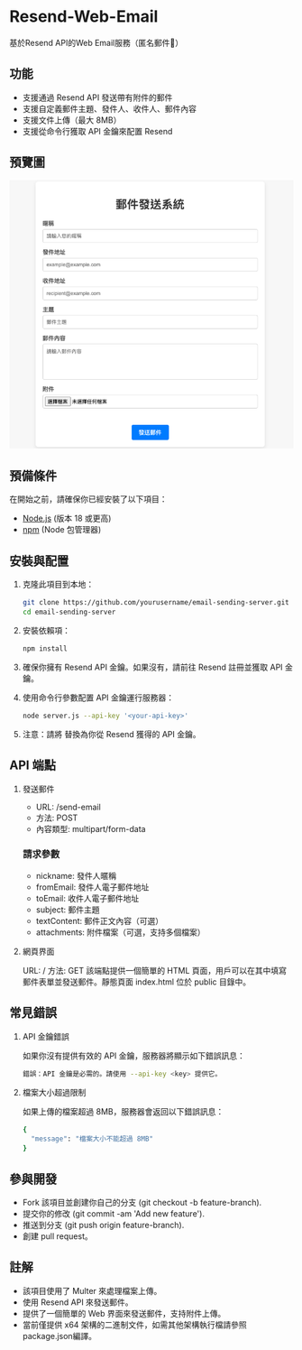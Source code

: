 # Resend-Web-Email
基於Resend API的Web Email服務（匿名郵件📧）

## 功能

- 支援通過 Resend API 發送帶有附件的郵件
- 支援自定義郵件主題、發件人、收件人、郵件內容
- 支援文件上傳（最大 8MB）
- 支援從命令行獲取 API 金鑰來配置 Resend

## 預覽圖

![这是图片](/preview/preview.png "預覽圖")

## 預備條件

在開始之前，請確保你已經安裝了以下項目：

- [Node.js](https://nodejs.org/) (版本 18 或更高)
- [npm](https://www.npmjs.com/) (Node 包管理器)

## 安裝與配置

1. 克隆此項目到本地：

   ```bash
   git clone https://github.com/yourusername/email-sending-server.git
   cd email-sending-server
2. 安裝依賴項：

   ```bash
   npm install

3. 確保你擁有 Resend API 金鑰。如果沒有，請前往 Resend 註冊並獲取 API 金鑰。
4. 使用命令行參數配置 API 金鑰運行服務器：

   ```bash
   node server.js --api-key '<your-api-key>'
5. 注意：請將 <your-api-key> 替換為你從 Resend 獲得的 API 金鑰。

## API 端點

1. 發送郵件

   - URL: /send-email
   - 方法: POST
   - 內容類型: multipart/form-data
   
   ### 請求參數
   - nickname: 發件人暱稱
   - fromEmail: 發件人電子郵件地址
   - toEmail: 收件人電子郵件地址
   - subject: 郵件主題
   - textContent: 郵件正文內容（可選）
   - attachments: 附件檔案（可選，支持多個檔案）

2. 網頁界面
   
   URL: /
   方法: GET
   該端點提供一個簡單的 HTML 頁面，用戶可以在其中填寫郵件表單並發送郵件。靜態頁面 index.html 位於 public 目錄中。

## 常見錯誤

1. API 金鑰錯誤

   如果你沒有提供有效的 API 金鑰，服務器將顯示如下錯誤訊息：

   ```bash
   錯誤：API 金鑰是必需的。請使用 --api-key <key> 提供它。

2. 檔案大小超過限制

   如果上傳的檔案超過 8MB，服務器會返回以下錯誤訊息：

   ```bash
   {
     "message": "檔案大小不能超過 8MB"
   }


## 參與開發

- Fork 該項目並創建你自己的分支 (git checkout -b feature-branch).
- 提交你的修改 (git commit -am 'Add new feature').
- 推送到分支 (git push origin feature-branch).
- 創建 pull request。

## 註解

- 該項目使用了 Multer 來處理檔案上傳。
- 使用 Resend API 來發送郵件。
- 提供了一個簡單的 Web 界面來發送郵件，支持附件上傳。
- 當前僅提供 x64 架構的二進制文件，如需其他架構執行檔請參照package.json編譯。

